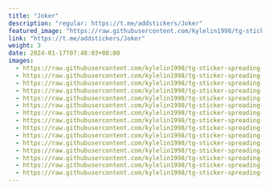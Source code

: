 ```yaml
---
title: "Joker"
description: "regular: https://t.me/addstickers/Joker"
featured_image: "https://raw.githubusercontent.com/kylelin1998/tg-sticker-spreading-worldwide-images/main/img/c7c64052-0c75-42db-8040-45243cd998be.jpg"
link: "https://t.me/addstickers/Joker"
weight: 3
date: 2024-01-17T07:48:03+08:00
images:
  - https://raw.githubusercontent.com/kylelin1998/tg-sticker-spreading-worldwide-images/main/img/c7c64052-0c75-42db-8040-45243cd998be.jpg
  - https://raw.githubusercontent.com/kylelin1998/tg-sticker-spreading-worldwide-images/main/img/1bc51add-221b-4fe1-ac49-892dbc98aa7a.jpg
  - https://raw.githubusercontent.com/kylelin1998/tg-sticker-spreading-worldwide-images/main/img/5804d901-8d89-4c7d-8a78-4cfb15a44559.jpg
  - https://raw.githubusercontent.com/kylelin1998/tg-sticker-spreading-worldwide-images/main/img/6b901ce2-dbc7-4774-96c4-5797ea3146a1.jpg
  - https://raw.githubusercontent.com/kylelin1998/tg-sticker-spreading-worldwide-images/main/img/a14bd1fb-7423-44bc-81b3-d6bf7da130ef.jpg
  - https://raw.githubusercontent.com/kylelin1998/tg-sticker-spreading-worldwide-images/main/img/8704a47f-f824-44f1-bda0-60c30817df89.jpg
  - https://raw.githubusercontent.com/kylelin1998/tg-sticker-spreading-worldwide-images/main/img/6bcd78a6-8b4f-48bf-b083-85e2a9539983.jpg
  - https://raw.githubusercontent.com/kylelin1998/tg-sticker-spreading-worldwide-images/main/img/2f5328c7-029e-4713-a9e3-efc43aabc084.jpg
  - https://raw.githubusercontent.com/kylelin1998/tg-sticker-spreading-worldwide-images/main/img/ae8b9d36-7ae8-49aa-8b1b-78a471a5ec06.jpg
  - https://raw.githubusercontent.com/kylelin1998/tg-sticker-spreading-worldwide-images/main/img/fe9b118e-6465-424a-a3d5-4e5ad3903e6d.jpg
  - https://raw.githubusercontent.com/kylelin1998/tg-sticker-spreading-worldwide-images/main/img/e13dc172-43b0-4def-b1a8-2e0b27b64670.jpg
  - https://raw.githubusercontent.com/kylelin1998/tg-sticker-spreading-worldwide-images/main/img/849114eb-1c2f-4c1c-bc73-7bd5bed7cbe3.jpg
  - https://raw.githubusercontent.com/kylelin1998/tg-sticker-spreading-worldwide-images/main/img/ab81d6ed-2b1f-45e8-9af7-55c2e7dbf417.jpg
  - https://raw.githubusercontent.com/kylelin1998/tg-sticker-spreading-worldwide-images/main/img/c233d108-18e0-4a35-bc11-8251961a2c10.jpg
  - https://raw.githubusercontent.com/kylelin1998/tg-sticker-spreading-worldwide-images/main/img/25a77f99-8dfd-421e-a0a7-3764030bf89e.jpg
---
```

